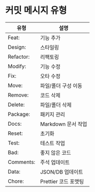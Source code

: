 # 커밋 메시지 유형

| 유형       | 설명                       |
|------------|---------------------------|
| Feat:      | 기능 추가                  |
| Design:    | 스타일링                   | 
| Refactor:  | 리팩토링                   |
| Modify:    | 기능 수정                  |
| Fix:       | 오타 수정                  |
| Move:      | 파일/폴더 구성 이동         |
| Remove:    | 코드 삭제                  |
| Delete:    | 파일/폴더 삭제             |
| Package:   | 패키지 관리                |
| Docs:      | Markdown 문서 작업         |
| Reset:     | 초기화                     |
| Test:      | 테스트 작업                |
| Bad:       | 좋지 않은 코드             |
| Comments:  | 주석 업데이트              |
| Data:      | JSON/DB 업데이트           |
| Chore:     | Prettier 코드 포맷팅       |
